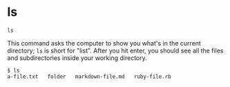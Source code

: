 # ls

```
ls
```

This command asks the computer to show you what's in the current directory; `ls` is short for "list". After you hit enter, you should see all the files and subdirectories inside your working directory.

```
$ ls
a-file.txt   folder   markdown-file.md   ruby-file.rb
```
